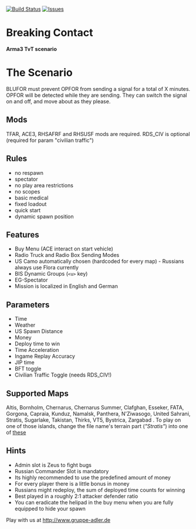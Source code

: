 [![Build Status](https://travis-ci.org/gruppe-adler/TvT_BreakingContact.Stratis.svg)](https://travis-ci.org/gruppe-adler/TvT_BreakingContact.Stratis)
[![Issues](https://img.shields.io/github/issues/gruppe-adler/TvT_BreakingContact.Stratis.svg)](https://github.com/gruppe-adler/TvT_BreakingContact.Stratis/issues)

# Breaking Contact

**Arma3 TvT scenario**

# The Scenario

BLUFOR must prevent OPFOR from sending a signal for a total of X minutes.
OPFOR will be detected while they are sending. 
They can switch the signal on and off, and move about as they please.

## Mods

TFAR, ACE3, RHSAFRF and RHSUSF mods are required. RDS\_CIV is optional (required for param "civilian traffic")



## Rules
* no respawn
* spectator
* no play area restrictions
* no scopes
* basic medical
* fixed loadout 
* quick start
* dynamic spawn position


## Features
* Buy Menu (ACE interact on start vehicle)
* Radio Truck and Radio Box Sending Modes
* US Camo automatically chosen (hardcoded for every map) - Russians always use Flora currently
* BIS Dynamic Groups (`<u>` key)
* EG-Spectator
* Mission is localized in English and German

## Parameters
* Time 
* Weather
* US Spawn Distance
* Money
* Deploy time to win
* Time Acceleration
* Ingame Replay Accuracy
* JIP time
* BFT toggle
* Civilian Traffic Toggle (needs RDS\_CIV!)
 
## Supported Maps

Altis, Bornholm, Chernarus, Chernarus Summer, Clafghan, Esseker, FATA, Gorgona, Capraia, Kunduz, Namalsk, Panthera, N'Ziwasogo, United Sahrani, Stratis, Sugarlake, Takistan, Thirks, VT5, Bystrica, Zargabad . 
To play on one of those islands, change the file name's terrain part (_"Stratis"_) into one of [these](compatibleIslands.txt)

## Hints
* Admin slot is Zeus to fight bugs
* Russian Commander Slot is mandatory 
* Its highly recommended to use the predefined amount of money
* For every player there is a little bonus in money
* Russians might redeploy, the sum of deployed time counts for winning
* Best played in a roughly 2:1 attacker defender ratio
* You can eradicate the helipad in the buy menu when you are fully equipped to hide your spawn



Play with us at
http://www.gruppe-adler.de
